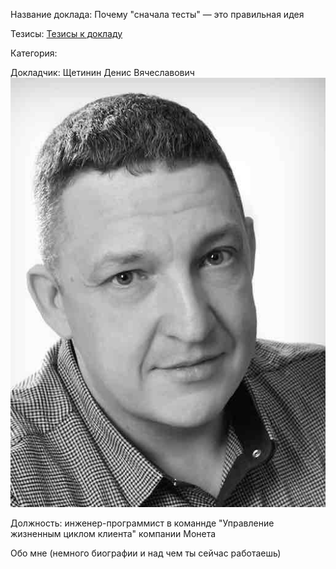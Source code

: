 Название доклада: Почему "сначала тесты" — это правильная идея

Тезисы: [Тезисы к докладу](abstract.md)

Категория: 

Докладчик: Щетинин Денис Вячеславович
![](Face-BW-small.jpg)

Должность: инженер-программист в команнде "Управление жизненным циклом клиента" компании Монета

Обо мне (немного биографии и над чем ты сейчас работаешь)










